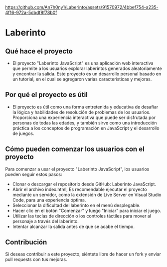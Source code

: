 
https://github.com/An7h0ny1/Laberinto/assets/91570972/4bbef754-a235-4f16-972a-5dbdf8f78b0f


# Laberinto 
## Qué hace el proyecto
- El proyecto "Laberinto JavaScript" es una aplicación web interactiva que permite a los usuarios explorar laberintos generados aleatoriamente y encontrar la salida. Este proyecto es un desarrollo personal basado en un tutorial, en el cual se agregaron varias características y mejoras.

## Por qué el proyecto es útil
- El proyecto es útil como una forma entretenida y educativa de desafiar la lógica y habilidades de resolución de problemas de los usuarios. Proporciona una experiencia interactiva que puede ser disfrutada por personas de todas las edades, y también sirve como una introducción práctica a los conceptos de programación en JavaScript y el desarrollo de juegos.

## Cómo pueden comenzar los usuarios con el proyecto
Para comenzar a usar el proyecto "Laberinto JavaScript", los usuarios pueden seguir estos pasos:

- Clonar o descargar el repositorio desde GitHub: Laberinto JavaScript.
- Abrir el archivo index.html, Es recomendable ejecutar el proyecto mediante un servidor, como la extensión de Live Server en Visual Studio Code, para una experiencia óptima.
- Seleccionar la dificultad del laberinto en el menú desplegable.
- Hacer clic en el botón "Comenzar" y luego "Iniciar" para iniciar el juego.
- Utilizar las teclas de dirección o los controles táctiles para mover al personaje a través del laberinto.
- Intentar alcanzar la salida antes de que se acabe el tiempo.

## Contribución
Si deseas contribuir a este proyecto, siéntete libre de hacer un fork y enviar pull requests con tus mejoras.
